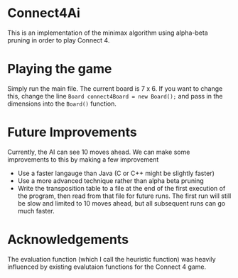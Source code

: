 Connect4Ai
==========

This is an implementation of the minimax algorithm using alpha-beta pruning in order to play Connect 4. 

Playing the game
================

Simply run the main file. The current board is 7 x 6. If you want to change this, change the line ```Board connect4Board = new Board();``` and pass in the dimensions into the ```Board()``` function. 

Future Improvements
===================

Currently, the AI can see 10 moves ahead. We can make some improvements to this by making a few improvement 
* Use a faster langauge than Java (C or C++ might be slightly faster)
* Use a more advanced technique rather than alpha beta pruning
* Write the transposition table to a file at the end of the first execution of the program, then read from that file for future runs. The first run will still be slow and limited to 10 moves ahead, but all subsequent runs can go much faster. 

Acknowledgements
================

The evaluation function (which I call the heuristic function) was heavily influenced by existing evalutaion functions for the Connect 4 game. 